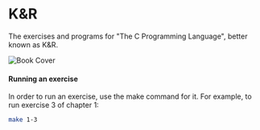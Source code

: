 # K&R
The exercises and programs for "The C Programming Language", better known as K&R.

![Book Cover](https://github.com/jonathantorres/kr/blob/master/cover.jpeg)

#### Running an exercise
In order to run an exercise, use the make command for it. For example, to run exercise 3 of chapter 1:
```bash
make 1-3
```
